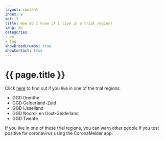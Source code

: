 ```yaml
---
layout: content
index: 9
set: 3
title: How do I know if I live in a trial region?
lang: en
categories:
- en
- faq
showBreadCrumbs: true
showContact: true
---
```


# {{ page.title }}

Click [here](https://www.regioatlas.nl/indelingen/indelingen_indeling/t/ggd_s) to find out if you live in one of the trial regions: 

-	GGD Drenthe
-	GGD Gelderland-Zuid
-	GGD IJsselland
-	GGD Noord- en Oost-Gelderland
-	GGD Twente

If you live in one of these trial regions, you can warn other people if you test positive for coronavirus using the CoronaMelder app.
